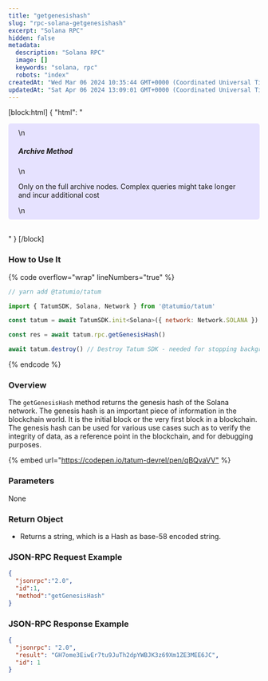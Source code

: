 ```yaml
---
title: "getgenesishash"
slug: "rpc-solana-getgenesishash"
excerpt: "Solana RPC"
hidden: false
metadata: 
  description: "Solana RPC"
  image: []
  keywords: "solana, rpc"
  robots: "index"
createdAt: "Wed Mar 06 2024 10:35:44 GMT+0000 (Coordinated Universal Time)"
updatedAt: "Sat Apr 06 2024 13:09:01 GMT+0000 (Coordinated Universal Time)"
---
```

[block:html]
{
  "html": "<div style="padding: 10px 20px; border-radius: 5px; background-color: #e6e2ff; margin: 0 0 30px 0;">\n  <h5>Archive Method</h5>\n  <p>Only on the full archive nodes. Complex queries might take longer and incur additional cost</p>\n</div>"
}
[/block]


### How to Use It

{% code overflow="wrap" lineNumbers="true" %}

```javascript
// yarn add @tatumio/tatum

import { TatumSDK, Solana, Network } from '@tatumio/tatum'

const tatum = await TatumSDK.init<Solana>({ network: Network.SOLANA })

const res = await tatum.rpc.getGenesisHash()

await tatum.destroy() // Destroy Tatum SDK - needed for stopping background jobs
```

{% endcode %}

### Overview

The `getGenesisHash` method returns the genesis hash of the Solana network. The genesis hash is an important piece of information in the blockchain world. It is the initial block or the very first block in a blockchain. The genesis hash can be used for various use cases such as to verify the integrity of data, as a reference point in the blockchain, and for debugging purposes.

{% embed url="<https://codepen.io/tatum-devrel/pen/qBQvaVV"> %}

### Parameters

None

### Return Object

- Returns a string, which is a Hash as base-58 encoded string.

### JSON-RPC Request Example

```json
{
  "jsonrpc":"2.0",
  "id":1, 
  "method":"getGenesisHash"
}
```

### JSON-RPC Response Example

```json
{
  "jsonrpc": "2.0",
  "result": "GH7ome3EiwEr7tu9JuTh2dpYWBJK3z69Xm1ZE3MEE6JC",
  "id": 1
}
```
